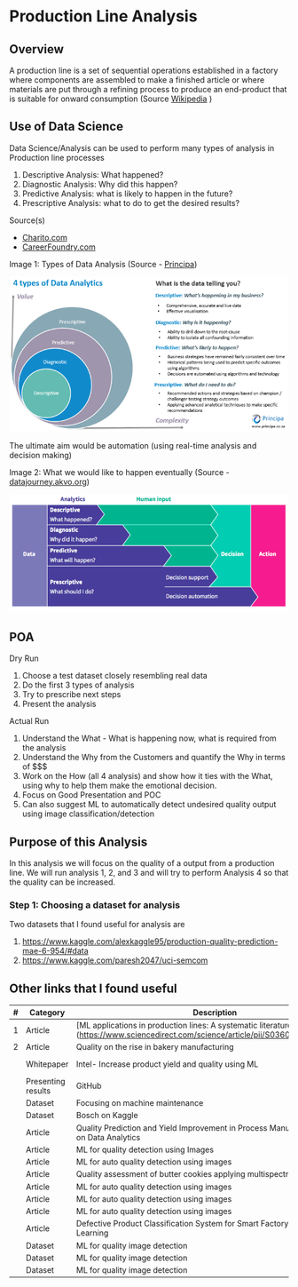 # Production Line Analysis 

## Overview
A production line is a set of sequential operations established in a factory where components are assembled to make a finished article or where materials are put through a refining process to produce an end-product that is suitable for onward consumption (Source [Wikipedia](https://en.wikipedia.org/wiki/Production_line) )

## Use of Data Science  
Data Science/Analysis can be used to perform many types of analysis in Production line processes
1) Descriptive Analysis: What happened?
2) Diagnostic Analysis: Why did this happen?
3) Predictive Analysis: what is likely to happen in the future?
4) Prescriptive Analysis: what to do to get the desired results?

Source(s)
- [Charito.com](https://chartio.com/learn/data-analytics/types-of-data-analysis/)
- [CareerFoundry.com](https://careerfoundry.com/en/blog/data-analytics/different-types-of-data-analysis/)

Image 1: Types of Data Analysis (Source - [Principa](www.principa.co.za))

![4 types of data Analysis](resources/image1.png)

The ultimate aim would be automation (using real-time analysis and decision making)

Image 2: What we would like to happen eventually (Source - [datajourney.akvo.org](https://datajourney.akvo.org/blog/the-four-types-of-data-analysis))

![Steps to Decision Automation](resources/image2.png)


## POA

Dry Run 
1. Choose a test dataset closely resembling real data
2. Do the first 3 types of analysis
3. Try to prescribe next steps
4. Present the analysis

Actual Run
1. Understand the What - What is happening now, what is required from the analysis 
2. Understand the Why from the Customers and quantify the Why in terms of $$$
3. Work on the How (all 4 analysis) and show how it ties with the What, using why to help them make the emotional decision.
4. Focus on Good Presentation and POC
5. Can also suggest ML to automatically detect undesired quality output using image classification/detection

## Purpose of this Analysis
In this analysis we will focus on the quality of a output from a production line. We will run analysis 1, 2, and 3 and will try to perform Analysis 4 so that the quality can be increased.

### Step 1: Choosing a dataset for analysis
Two datasets that I found useful for analysis are
1) https://www.kaggle.com/alexkaggle95/production-quality-prediction-mae-6-954/#data
2) https://www.kaggle.com/paresh2047/uci-semcom


## Other links that I found useful

| # | Category | Description | URL |
| --- | --- | --- | --- |
| 1 | Article | [ML applications in production lines: A systematic literature review] (https://www.sciencedirect.com/science/article/pii/S036083522030485X)  | 
| 2 | Article | Quality on the rise in bakery manufacturing | https://www.winspc.com/wp-content/uploads/2018/06/Quality-on-the-Rise-in-Bakery-Manufacturing.pdf | 
| | Whitepaper | Intel- Increase product yield and quality using ML | https://www.intel.com/content/dam/www/public/us/en/documents/white-papers/increase-product-yield-and-quality-with-machine-learning-paper.pdf | 
| | Presenting results | GitHub | https://github.com/liamculligan/bosch-production-line-performance | 
| | Dataset | Focusing on machine maintenance | https://www.kaggle.com/inIT-OWL/versatileproductionsystem | 
| | Dataset | Bosch on Kaggle | https://www.kaggle.com/c/bosch-production-line-performance/overview | 
| | Article | Quality Prediction and Yield Improvement in Process Manufacturing Based on Data Analytics | https://www.mdpi.com/2227-9717/8/9/1068/htm | 
| | Article | ML for quality detection using Images | https://www.hindawi.com/journals/jfp/2014/376360/ | 
| | Article | ML for auto quality detection using images | https://link.springer.com/article/10.1007/s40903-015-0018-5 |
| | Article | Quality assessment of butter cookies applying multispectral imaging | https://www.researchgate.net/publication/262113380_Quality_assessment_of_butter_cookies_applying_multispectral_imaging | 
| | Article | ML for auto quality detection using images | https://www.ncbi.nlm.nih.gov/pmc/articles/PMC6512995/ | 
| | Article | ML for auto quality detection using images | https://www.tandfonline.com/doi/full/10.1080/21693277.2020.1749180 | 
| | Article | ML for auto quality detection using images | https://www.hindawi.com/journals/jfp/2014/376360/ | 
| | Article | Defective Product Classification System for Smart Factory Based on Deep Learning | https://www.mdpi.com/2079-9292/10/7/826/htm | 
| | Dataset | ML for quality image detection |  https://www.kaggle.com/c/severstal-steel-defect-detection/data |
| | Dataset | ML for quality image detection | https://www.kaggle.com/c/1056lab-defect-detection/data |
| | Dataset | ML for quality image detection | https://www.kaggle.com/afrniomelo/100-casting-quality-acc-with-human-ai-strategy |

